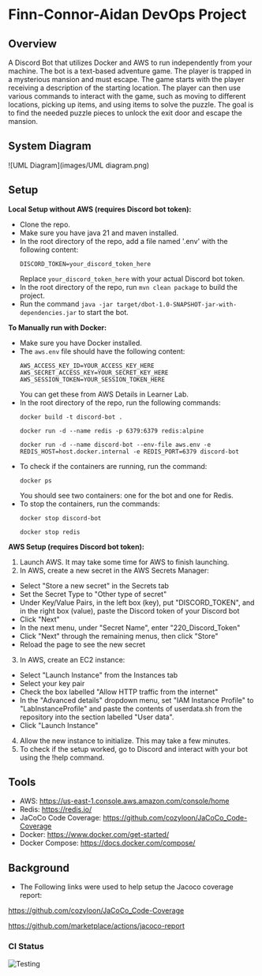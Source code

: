 # Finn-Connor-Aidan DevOps Project

## Overview

A Discord Bot that utilizes Docker and AWS to run independently from your
machine. The bot is a text-based adventure game. The player is trapped in a mysterious mansion and must escape. The game starts with the player receiving a description of the starting location. The player can then use various commands to interact with the game, such as moving to different locations, picking up items, and using items to solve the puzzle. The goal is to find the needed puzzle pieces to unlock the exit door and escape the mansion.

## System Diagram

![UML Diagram](images/UML diagram.png)

## Setup

**Local Setup without AWS (requires Discord bot token):**
- Clone the repo.
- Make sure you have java 21 and maven installed.
- In the root directory of the repo, add a file named '.env' with the following content:
   ```
   DISCORD_TOKEN=your_discord_token_here
   ```
   Replace `your_discord_token_here` with your actual Discord bot token.
- In the root directory of the repo, run `mvn clean package` to build the project.
- Run the command `java -jar target/dbot-1.0-SNAPSHOT-jar-with-dependencies.jar` to start the bot.

**To Manually run with Docker:**
- Make sure you have Docker installed.
- The `aws.env` file should have the following content:
   ```
   AWS_ACCESS_KEY_ID=YOUR_ACCESS_KEY_HERE
   AWS_SECRET_ACCESS_KEY=YOUR_SECRET_KEY_HERE
   AWS_SESSION_TOKEN=YOUR_SESSION_TOKEN_HERE
   ```
   You can get these from AWS Details in Learner Lab.
- In the root directory of the repo, run the following commands:
   ```
   docker build -t discord-bot .
   ```
   ```
   docker run -d --name redis -p 6379:6379 redis:alpine
   ```
   ```
   docker run -d --name discord-bot --env-file aws.env -e REDIS_HOST=host.docker.internal -e REDIS_PORT=6379 discord-bot
   ```
- To check if the containers are running, run the command:
   ```
   docker ps
   ```
  You should see two containers: one for the bot and one for Redis.
- To stop the containers, run the commands:
   ```
   docker stop discord-bot
   ```
   ```
   docker stop redis
   ```

**AWS Setup (requires Discord bot token):**
1. Launch AWS. It may take some time for AWS to finish launching.
2. In AWS, create a new secret in the AWS Secrets Manager:
  - Select "Store a new secret" in the Secrets tab
  - Set the Secret Type to "Other type of secret"
  - Under Key/Value Pairs, in the left box (key), put "DISCORD_TOKEN", and in the right box (value), paste the Discord token of your Discord bot
  - Click "Next"
  - In the next menu, under "Secret Name", enter "220_Discord_Token"
  - Click "Next" through the remaining menus, then click "Store"
  - Reload the page to see the new secret
3. In AWS, create an EC2 instance:
  - Select "Launch Instance" from the Instances tab
  - Select your key pair
  - Check the box labelled "Allow HTTP traffic from the internet"
  - In the "Advanced details" dropdown menu, set "IAM Instance Profile" to "LabInstanceProfile" and paste the contents of userdata.sh from the repository into the section labelled "User data".
  - Click "Launch Instance"
4. Allow the new instance to initialize. This may take a few minutes.
5. To check if the setup worked, go to Discord and interact with your bot
   using the !help command.

## Tools

- AWS: https://us-east-1.console.aws.amazon.com/console/home
- Redis: https://redis.io/
- JaCoCo Code Coverage: https://github.com/cozyloon/JaCoCo_Code-Coverage
- Docker: https://www.docker.com/get-started/
- Docker Compose: https://docs.docker.com/compose/

## Background

- The Following links were used to help setup the Jacoco coverage report:

https://github.com/cozyloon/JaCoCo_Code-Coverage

https://github.com/marketplace/actions/jacoco-report


### CI Status

![Testing](https://github.com/cs220s25/Finn-Connor-AidanProject/actions/workflows/run_tests.yml/badge.svg)
